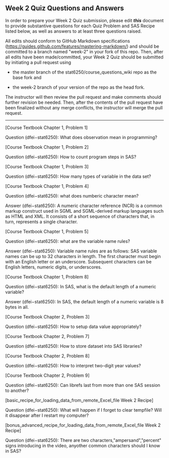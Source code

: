 
## Week 2 Quiz Questions and Answers

In order to prepare your Week 2 Quiz submission, please edit ***this*** document to provide substantive questions for each Quiz Problem and SAS Recipe listed below, as well as answers to at least three questions raised.

All edits should conform to GitHub Markdown specifications (https://guides.github.com/features/mastering-markdown/) and should be committed to a branch named "week-2" in your fork of this repo. Then, after all edits have been made/committed, your Week 2 Quiz should be submitted by initiating a pull request using

- the master branch of the stat6250/course_questions_wiki repo as the base fork and

- the week-2 branch of your version of the repo as the head fork.

The instructor will then review the pull request and make comments should further revision be needed. Then, after the contents of the pull request have been finalized without any merge conflicts, the instructor will merge the pull request.



********************************************************************************



[Course Textbook Chapter 1, Problem 1]

Question (dfei−stat6250): What does observation mean in programming?



[Course Textbook Chapter 1, Problem 2]

Question (dfei−stat6250): How to count program steps in SAS?



[Course Textbook Chapter 1, Problem 3]

Question (dfei−stat6250): How many types of variable in the data set?



[Course Textbook Chapter 1, Problem 4]

Question (dfei−stat6250): what does numberic character mean?

Answer (dfei−stat6250): A numeric character reference (NCR) is a common markup construct used in SGML and SGML-derived markup languages such as HTML and XML. It consists of a short sequence of characters that, in turn, represents a single character.



[Course Textbook Chapter 1, Problem 5]

Question (dfei−stat6250): what are the variable name rules?

Answer (dfei−stat6250): Variable name rules are as follows: SAS variable names can be up to 32 characters in length. The first character must begin with an English letter or an underscore. Subsequent characters can be English letters, numeric digits, or underscores.



[Course Textbook Chapter 1, Problem 8]

Question (dfei−stat6250): In SAS, what is the default length of a numeric variable?

Answer (dfei−stat6250): In SAS, the default length of a numeric variable is 8 bytes in all.



[Course Textbook Chapter 2, Problem 3]

Question (dfei−stat6250): How to setup data value appropriately?



[Course Textbook Chapter 2, Problem 7]

Question (dfei−stat6250): How to store dataset into SAS libraries?



[Course Textbook Chapter 2, Problem 8]

Question (dfei−stat6250): How to interpret two-digit year values?



[Course Textbook Chapter 2, Problem 9]

Question (dfei−stat6250): Can librefs last from more than one SAS session to another?



[basic_recipe_for_loading_data_from_remote_Excel_file Week 2 Recipe]

Question (dfei−stat6250): What will happen if I forget to clear tempfile? Will it disappear after I restart my computer?



[bonus_advanced_recipe_for_loading_data_from_remote_Excel_file Week 2 Recipe]

Question (dfei−stat6250): There are two characters,"ampersand","percent" signs introducing in the video, anyother common characters should I know in SAS?


